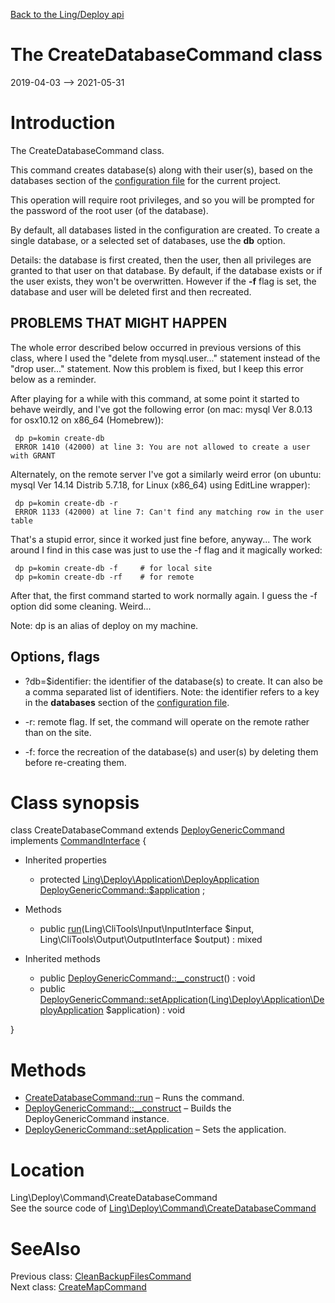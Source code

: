 [Back to the Ling/Deploy api](https://github.com/lingtalfi/Deploy/blob/master/doc/api/Ling/Deploy.md)



The CreateDatabaseCommand class
================
2019-04-03 --> 2021-05-31






Introduction
============

The CreateDatabaseCommand class.

This command creates database(s) along with their user(s), based on the databases section of the [configuration file](https://github.com/lingtalfi/Deploy/blob/master/README.md#the-configuration-file)
for the current project.

This operation will require root privileges, and so you will be prompted for the password of the root user (of the database).

By default, all databases listed in the configuration are created.
To create a single database, or a selected set of databases, use the **db** option.


Details: the database is first created, then the user, then all privileges are granted to that user on that database.
By default, if the database exists or if the user exists, they won't be overwritten.
However if the **-f** flag is set, the database and user will be deleted first and then recreated.




PROBLEMS THAT MIGHT HAPPEN
----------------

The whole error described below occurred in previous versions of this class, where I used the
"delete from mysql.user..." statement instead of the "drop user..." statement.
Now this problem is fixed, but I keep this error below as a reminder.


After playing for a while with this command, at some point it started to behave weirdly, and I've got the following
error (on mac: mysql  Ver 8.0.13 for osx10.12 on x86_64 (Homebrew)):

     dp p=komin create-db
     ERROR 1410 (42000) at line 3: You are not allowed to create a user with GRANT

Alternately, on the remote server I've got a similarly weird error (on ubuntu: mysql  Ver 14.14 Distrib 5.7.18, for Linux (x86_64) using  EditLine wrapper):

     dp p=komin create-db -r
     ERROR 1133 (42000) at line 7: Can't find any matching row in the user table


That's a stupid error, since it worked just fine before, anyway...
The work around I find in this case was just to use the -f flag and it magically worked:

     dp p=komin create-db -f     # for local site
     dp p=komin create-db -rf    # for remote

After that, the first command started to work normally again.
I guess the -f option did some cleaning. Weird...

Note: dp is an alias of deploy on my machine.


Options, flags
------------
- ?db=$identifier: the identifier of the database(s) to create. It can also be a comma separated list of identifiers.
     Note: the identifier refers to a key in the **databases** section of the [configuration file](https://github.com/lingtalfi/Deploy/blob/master/README.md#the-configuration-file).

- -r: remote flag. If set, the command will operate on the remote rather than on the site.
- -f: force the recreation of the database(s) and user(s) by deleting them before re-creating them.



Class synopsis
==============


class <span class="pl-k">CreateDatabaseCommand</span> extends [DeployGenericCommand](https://github.com/lingtalfi/Deploy/blob/master/doc/api/Ling/Deploy/Command/DeployGenericCommand.md) implements [CommandInterface](https://github.com/lingtalfi/CliTools/blob/master/doc/api/Ling/CliTools/Command/CommandInterface.md) {

- Inherited properties
    - protected [Ling\Deploy\Application\DeployApplication](https://github.com/lingtalfi/Deploy/blob/master/doc/api/Ling/Deploy/Application/DeployApplication.md) [DeployGenericCommand::$application](#property-application) ;

- Methods
    - public [run](https://github.com/lingtalfi/Deploy/blob/master/doc/api/Ling/Deploy/Command/CreateDatabaseCommand/run.md)(Ling\CliTools\Input\InputInterface $input, Ling\CliTools\Output\OutputInterface $output) : mixed

- Inherited methods
    - public [DeployGenericCommand::__construct](https://github.com/lingtalfi/Deploy/blob/master/doc/api/Ling/Deploy/Command/DeployGenericCommand/__construct.md)() : void
    - public [DeployGenericCommand::setApplication](https://github.com/lingtalfi/Deploy/blob/master/doc/api/Ling/Deploy/Command/DeployGenericCommand/setApplication.md)([Ling\Deploy\Application\DeployApplication](https://github.com/lingtalfi/Deploy/blob/master/doc/api/Ling/Deploy/Application/DeployApplication.md) $application) : void

}






Methods
==============

- [CreateDatabaseCommand::run](https://github.com/lingtalfi/Deploy/blob/master/doc/api/Ling/Deploy/Command/CreateDatabaseCommand/run.md) &ndash; Runs the command.
- [DeployGenericCommand::__construct](https://github.com/lingtalfi/Deploy/blob/master/doc/api/Ling/Deploy/Command/DeployGenericCommand/__construct.md) &ndash; Builds the DeployGenericCommand instance.
- [DeployGenericCommand::setApplication](https://github.com/lingtalfi/Deploy/blob/master/doc/api/Ling/Deploy/Command/DeployGenericCommand/setApplication.md) &ndash; Sets the application.





Location
=============
Ling\Deploy\Command\CreateDatabaseCommand<br>
See the source code of [Ling\Deploy\Command\CreateDatabaseCommand](https://github.com/lingtalfi/Deploy/blob/master/Command/CreateDatabaseCommand.php)



SeeAlso
==============
Previous class: [CleanBackupFilesCommand](https://github.com/lingtalfi/Deploy/blob/master/doc/api/Ling/Deploy/Command/CleanBackupFilesCommand.md)<br>Next class: [CreateMapCommand](https://github.com/lingtalfi/Deploy/blob/master/doc/api/Ling/Deploy/Command/CreateMapCommand.md)<br>
